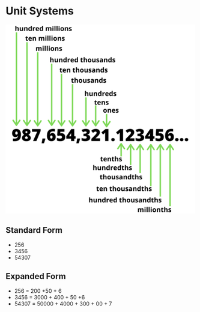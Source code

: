 # Unit Systems

<img src="./units_system.png" alt="Unit Systems">

## Standard Form

- 256
- 3456
- 54307

## Expanded Form

- 256 = 200 +50 + 6
- 3456 = 3000 + 400 + 50 +6
- 54307 = 50000 + 4000 + 300 + 00 + 7
